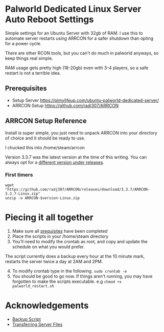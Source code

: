 
# Palworld Dedicated Linux Server Auto Reboot Settings

Simple settings for an Ubuntu Server with 32gb of RAM. I use this to automate server restarts using ARRCON for a safer shutdown than opting for a power cycle. 

There are other RCON tools, but you can't do much in palworld anyways, so keep things real simple.

RAM usage gets pretty high (18-20gb) even with 3-4 players, so a safe restart is not a terrible idea.

## Prerequisites
- Setup Server https://pimylifeup.com/ubuntu-palworld-dedicated-server/
- ARRCON Setup https://github.com/radj307/ARRCON

## ARRCON Setup Reference
Install is super simple, you just need to unpack ARRCON into your directory of choice and it should be ready to use. 

I chucked this into /home/steam/arrcon

Version 3.3.7 was the latest version at the time of this writing. You can always opt for a [different version under releases](https://github.com/radj307/ARRCON/releases). 

### First timers
```
wget "https://github.com/radj307/ARRCON/releases/download/3.3.7/ARRCON-3.3.7-Linux.zip"
unzip -o ARRCON-$version-Linux.zip
```

# Piecing it all together
1. Make sure all [prequisites](#Prerequisites) have been completed 
2. Place the scripts in your /home/steam directory
3. You'll need to modify the crontab as root, and copy and update the schedule on what you would prefer. 

The script currently does a backup every hour at the 10 minute mark, restarts the server twice a day at 2AM and 2PM.

4. To modify crontab type in the following. `sudo crontab -e`
5. You should be good to go now. If things aren't running, you may have forgotten to make the scripts executable. e.g `chmod +x palworld_restart.sh` 

# Acknowledgements

 - [Backup Script](https://gist.github.com/Insax/37617020076cfad912222f57d3cc270a#file-backupscript-sh)
 - [Transferring Server Files](https://www.gamenguides.com/how-to-backup-and-transfer-palworld-dedicated-server-to-a-new-server)

